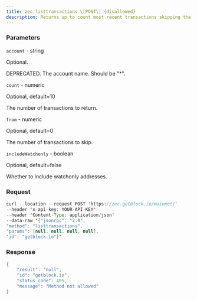 ```yaml
---
title: zec:listtransactions \[POST\] {disallowed}
description: Returns up to count most recent transactions skipping the first fromtransactions for account account.
---
```


### Parameters


`account` - string

Optional.

DEPRECATED. The account name. Should be "\*".

`count` - numeric

Optional, default=10

The number of transactions to return.

`from` - numeric

Optional, default=0

The number of transactions to skip.

`includeWatchonly` - boolean

Optional, default=false

Whether to include watchonly addresses.

### Request

``` java
curl --location --request POST 'https://zec.getblock.io/mainnet/' 
--header 'x-api-key: YOUR-API-KEY' 
--header 'Content-Type: application/json' 
--data-raw '{"jsonrpc": "2.0",
"method": "listtransactions",
"params": [null, null, null, null],
"id": "getblock.io"}'
```

###  Response

``` java
{
    "result": "null",
    "id": "getblock.io",
    "status_code": 405,
    "message": "Method not allowed"
}
```

